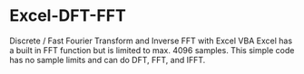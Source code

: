 # Excel-DFT-FFT
Discrete / Fast Fourier Transform and Inverse FFT with Excel VBA
Excel has a built in FFT function but is limited to max. 4096 samples. This simple code has no sample limits and can do DFT, FFT, and IFFT.
